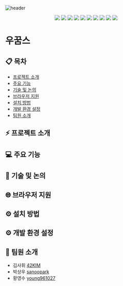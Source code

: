 ![header](https://capsule-render.vercel.app/api?type=waving&color=gradient&height=300&section=header&text=우리가%20꿈꾸는%20스터디&fontSize=50&animation=fadeIn&fontAlignY=38&desc=나에게%20완벽한%20스터디를%20찾다&descAlignY=55&descAlign=50)

<p align="center"><img src="https://img.shields.io/badge/html-E34F26?style=for-the-badge&logo=html5&logoColor=white"> <img src="https://img.shields.io/badge/css-1572B6?style=for-the-badge&logo=css3&logoColor=white"> <img src="https://img.shields.io/badge/js-F7DF1E?style=for-the-badge&logo=javascript&logoColor=black"> <img src="https://img.shields.io/badge/node.js-5f8d5a?style=for-the-badge&logo=node.js&logoColor=white"> <img src="https://img.shields.io/badge/express-259dff?style=for-the-badge&logo=express&logoColor=white"> <img src="https://img.shields.io/badge/ejs-b4ca65?style=for-the-badge&logo=Windows-terminal&logoColor=black"> <img src="https://img.shields.io/badge/passport-000000?style=for-the-badge&logo=passport&logoColor=white"> <img src="https://img.shields.io/badge/mysql-4479a1?style=for-the-badge&logo=mysql&logoColor=white"> <img src="https://img.shields.io/badge/prettier-345565?style=for-the-badge&logo=prettier&logoColor=white"> <img src="https://img.shields.io/badge/eslint-4b32c3?style=for-the-badge&logo=eslint&logoColor=white"></p>

# 우꿈스

>

## 📋 목차

- [프로젝트 소개](#프로젝트-소개)
- [주요 기능](#주요-기능)
- [기술 및 논의](#기술-및-논의)
- [브라우저 지원](#브라우저-지원)
- [설치 방법](#설치-방법)
- [개발 환경 설정](#개발-환경-설정)
- [팀원 소개](#팀원-소개)

## ⚡ 프로젝트 소개

## 💻 주요 기능

## 📝 기술 및 논의

## 🌐 브라우저 지원

## ⚙️ 설치 방법

## ⚙️ 개발 환경 설정

## 🤝 팀원 소개

- 김사휘 [42KIM](https://github.com/42KIM)
- 박상우 [sanoopark](https://github.com/sanoopark)
- 황영수 [young961027](https://github.com/young961027)
